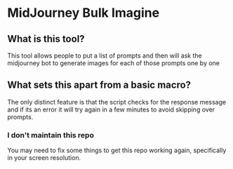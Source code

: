 # MidJourney Bulk Imagine

## What is this tool?
This tool allows people to put a list of prompts and then will ask the midjourney bot to generate images for each of those prompts one by one

## What sets this apart from a basic macro?
The only distinct feature is that the script checks for the response message and if its an error it will try again in a few minutes to avoid skipping over prompts.

### I don't maintain this repo
You may need to fix some things to get this repo working again, specifically in your screen resolution.
